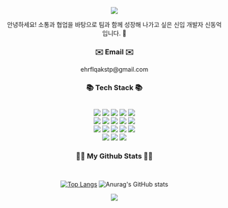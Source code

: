 <div align="center">
<img src="https://capsule-render.vercel.app/api?type=waving&color=BDBDC8&height=200&section=header&text=shin%20dongeok" />

<p align="center">
  안녕하세요! 소통과 협업을 바탕으로 팀과 함께 성장해 나가고 싶은 신입 개발자 신동억입니다. 🐇<br>
</p>


<h3 align="center">✉️ Email ✉️</h3>
<p align="center">ehrflqakstp@gmail.com</p>

<h3 align="center">📚 Tech Stack 📚</h3>
<br>

<img src="https://img.shields.io/badge/java-007396?style=for-the-badge&logo=java&logoColor=white">
<img src="https://img.shields.io/badge/html5-E34F26?style=for-the-badge&logo=html5&logoColor=white">
<img src="https://img.shields.io/badge/css-663399?style=for-the-badge&logo=css&logoColor=white">
<img src="https://img.shields.io/badge/javascript-F7DF1E?style=for-the-badge&logo=javascript&logoColor=black">
<img src="https://img.shields.io/badge/jquery-0769AD?style=for-the-badge&logo=jquery&logoColor=white">
<br>

<img src="https://img.shields.io/badge/oracle-F80000?style=for-the-badge&logo=oracle&logoColor=white">
<img src="https://img.shields.io/badge/mysql-4479A1?style=for-the-badge&logo=mysql&logoColor=white">
<img src="https://img.shields.io/badge/postgresql-4169E1?style=for-the-badge&logo=postgresql&logoColor=white"/>
<img src="https://img.shields.io/badge/thymeleaf-005F0F?style=for-the-badge&logo=thymeleaf&logoColor=white">
<img src="https://img.shields.io/badge/postman-FF6C37?style=for-the-badge&logo=postman&logoColor=white">
<br>

<img src="https://img.shields.io/badge/react-61DAFB?style=for-the-badge&logo=react&logoColor=black">
<img src="https://img.shields.io/badge/spring-6DB33F?style=for-the-badge&logo=spring&logoColor=white">
<img src="https://img.shields.io/badge/springboot-6DB33F?style=for-the-badge&logo=springboot&logoColor=white">
<img src="https://img.shields.io/badge/bootstrap-7952B3?style=for-the-badge&logo=bootstrap&logoColor=white">
<img src="https://img.shields.io/badge/github-181717?style=for-the-badge&logo=github&logoColor=white">
<br>
<img src="https://img.shields.io/badge/git-F05032?style=for-the-badge&logo=git&logoColor=white">
<img src="https://img.shields.io/badge/IntelliJ_IDEA-000000.svg?style=for-the-badge&logo=intellij-idea&logoColor=white">
<img src="https://img.shields.io/badge/Eclipse-2C2255?style=for-the-badge&logo=eclipse&logoColor=white">


<h3 align="center">👩‍💻 My Github Stats 👩‍💻</h3>
<br>


[![Top Langs](https://github-readme-stats.vercel.app/api/top-langs/?username=shindongeok)](https://github.com/anuraghazra/github-readme-stats)
![Anurag's GitHub stats](https://github-readme-stats.vercel.app/api?username=shindongeok&show_icons=true&bg_color=00000000)

<img src="https://capsule-render.vercel.app/api?type=waving&color=BDBDC8&height=150&section=footer" />

</div>
